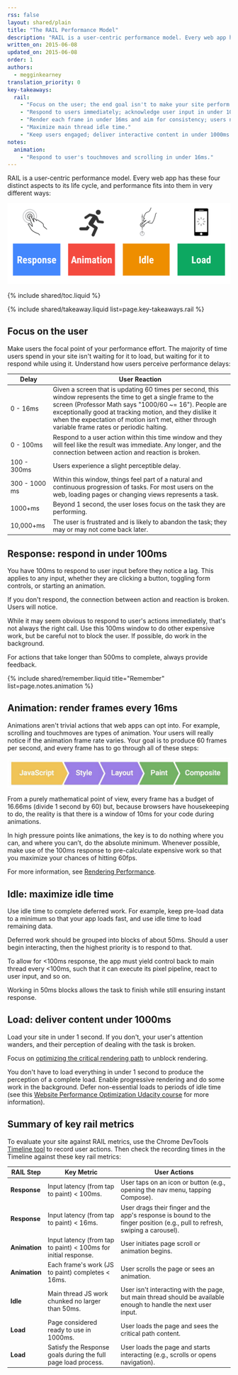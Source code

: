 ```yaml
---
rss: false
layout: shared/plain
title: "The RAIL Performance Model"
description: "RAIL is a user-centric performance model. Every web app has these four distinct aspects to its life cycle, and performance fits into them in very different ways: Response, Animation, Idle, Load."
written_on: 2015-06-08
updated_on: 2015-06-08
order: 1
authors:
  - megginkearney
translation_priority: 0
key-takeaways:
  rail:
    - "Focus on the user; the end goal isn't to make your site perform fast on any specific device, it's to ultimately make users happy."
    - "Respond to users immediately; acknowledge user input in under 100ms."
    - "Render each frame in under 16ms and aim for consistency; users notice 'jank'."
    - "Maximize main thread idle time."
    - "Keep users engaged; deliver interactive content in under 1000ms."
notes:
  animation:
    - "Respond to user's touchmoves and scrolling in under 16ms."
---
```


<p class="intro">
  RAIL is a user-centric performance model. Every web app has these four distinct aspects to its life cycle, and performance fits into them in very different ways:
</p>

![RAIL performance model](imgs/rail.png)

{% include shared/toc.liquid %}

{% include shared/takeaway.liquid list=page.key-takeaways.rail %}

## Focus on the user

Make users the focal point of your performance effort.
The majority of time users spend in your site isn't waiting for it to load,
but waiting for it to respond while using it.
Understand how users perceive performance delays:

<table class="table-2">
  <thead>
      <th>Delay</th>
      <th>User Reaction</th>
  </thead>
  <tbody>
    <tr>
      <td data-th="Delay">0 - 16ms</td>
      <td data-th="User Reaction">Given a screen that is updating 60 times per second, this window represents the time to get a single frame to the screen (Professor Math says "1000/60 ~= 16"). People are exceptionally good at tracking motion, and they dislike it when the expectation of motion isn’t met, either through variable frame rates or periodic halting.</td>
    </tr>
    <tr>
      <td data-th="Delay">0 - 100ms</td>
      <td data-th="User Reaction">Respond to a user action within this time window and they will feel like the result was immediate. Any longer, and the connection between action and reaction is broken.</td>
    </tr>
    <tr>
      <td data-th="Delay">100 - 300ms</td>
      <td data-th="User Reaction">Users experience a slight perceptible delay.</td>
    </tr>
    <tr>
      <td data-th="Delay">300 - 1000 ms</td>
      <td data-th="User Reaction">Within this window, things feel part of a natural and continuous progression of tasks. For most users on the web, loading pages or changing views represents a task.</td>
    </tr>
    <tr>
      <td data-th="Delay">1000+ms</td>
      <td data-th="User Reaction">Beyond 1 second, the user loses focus on the task they are performing.</td>
    </tr>
    <tr>
      <td data-th="Delay">10,000+ms</td>
      <td data-th="User Reaction">The user is frustrated and is likely to abandon the task; they may or may not come back later.</td>
    </tr>
  </tbody>
</table>

## Response: respond in under 100ms

You have 100ms to respond to user input before they notice a lag.
This applies to any input, whether they are clicking a button,
toggling form controls, or starting an animation.

If you don't respond, the connection between action and reaction is broken. Users will notice.

While it may seem obvious to respond to user's actions immediately,
that's not always the right call.
Use this 100ms window to do other expensive work, but be careful not to block the user.
If possible, do work in the background.

For actions that take longer than 500ms to complete, always provide feedback.

{% include shared/remember.liquid title="Remember" list=page.notes.animation %}

## Animation: render frames every 16ms

Animations aren't trivial actions that web apps can opt into.
For example, scrolling and touchmoves are types of animation.
Your users will really notice if the animation frame rate varies.
Your goal is to produce 60 frames per second, and every frame has to go through all of these steps:

![Steps to render a frame](imgs/render-frame.png)

From a purely mathematical point of view, every frame has a budget of 16.66ms (divide 1 second by 60) but, because browsers have housekeeping to do, the reality is that there is a window of 10ms for your code during animations.

In high pressure points like animations, the key is to do nothing where you can, and where you can’t, do the absolute minimum. Whenever possible, make use of the 100ms response to pre-calculate expensive work so that you maximize your chances of hitting 60fps.

For more information, see
[Rendering Performance](https://developers.google.com/web/fundamentals/performance/rendering/).

## Idle: maximize idle time

Use idle time to complete deferred work. For example, keep pre-load data to a minimum so that your app loads fast, and use idle time to load remaining data.

Deferred work should be grouped into blocks of about 50ms. Should a user begin interacting, then the highest priority is to respond to that. 

To allow for <100ms response,
the app must yield control back to main thread every <100ms,
such that it can execute its pixel pipeline, react to user input, and so on.

Working in 50ms blocks allows the task to finish while still ensuring instant response.

## Load: deliver content under 1000ms

Load your site in under 1 second.
If you don't, your user's attention wanders,
and their perception of dealing with the task is broken.

Focus on
[optimizing the critical rendering path](https://developers.google.com/web/fundamentals/performance/critical-rendering-path/)
to unblock rendering.

You don't have to load everything in under 1 second to produce the perception of a complete load. Enable progressive rendering and do some work in the background. Defer non-essential loads to periods of idle time (see this [Website Performance Optimization Udacity course](https://www.udacity.com/course/website-performance-optimization--ud884) for more information).

## Summary of key rail metrics

To evaluate your site against RAIL metrics, use the Chrome DevTools [Timeline tool](https://web-central.appspot.com/web/tools/profile-performance/evaluate-performance/timeline-tool?hl=en) to record user actions. Then check the recording times in the Timeline against these key rail metrics:

<table class="table-3">
  <thead>
      <th>RAIL Step</th>
      <th>Key Metric</th>
      <th>User Actions</th>
  </thead>
  <tbody>
    <tr>
      <td data-th="RAIL Step"><strong>Response</strong></td>
      <td data-th="Key Metric">Input latency (from tap to paint) < 100ms.</td>
      <td data-th="User Test">User taps on an icon or button (e.g., opening the nav menu, tapping Compose).</td>
    </tr>
    <tr>
      <td data-th="RAIL Step"><strong>Response</strong></td>
      <td data-th="Key Metric">Input latency (from tap to paint) < 16ms.</td>
      <td data-th="User Test">User drags their finger and the app's response is bound to the finger position (e.g., pull to refresh, swiping a carousel).</td>
    </tr>
    <tr>
      <td data-th="RAIL Step"><strong>Animation</strong></td>
      <td data-th="Key Metric">Input latency (from tap to paint) < 100ms for initial response.</td>
      <td data-th="User Test">User initiates page scroll or animation begins.</td>
    </tr>
    <tr>
      <td data-th="RAIL Step"><strong>Animation</strong></td>
      <td data-th="Key Metric">Each frame's work (JS to paint) completes < 16ms.</td>
      <td data-th="User Test">User scrolls the page or sees an animation.</td>
    </tr>
    <tr>
      <td data-th="RAIL Step"><strong>Idle</strong></td>
      <td data-th="Key Metric">Main thread JS work chunked no larger than 50ms.</td>
      <td data-th="User Test">User isn't interacting with the page, but main thread should be available enough to handle the next user input.</td>
    </tr>
    <tr>
      <td data-th="RAIL Step"><strong>Load</strong></td>
      <td data-th="Key Metric">Page considered ready to use in 1000ms.</td>
      <td data-th="User Test">User loads the page and sees the critical path content.</td>
    </tr>
    <tr>
      <td data-th="RAIL Step"><strong>Load</strong></td>
      <td data-th="Key Metric">Satisfy the Response goals during the full page load process.</td>
      <td data-th="User Test">User loads the page and starts interacting (e.g., scrolls or opens navigation).</td>
    </tr>
  </tbody>
</table> 


